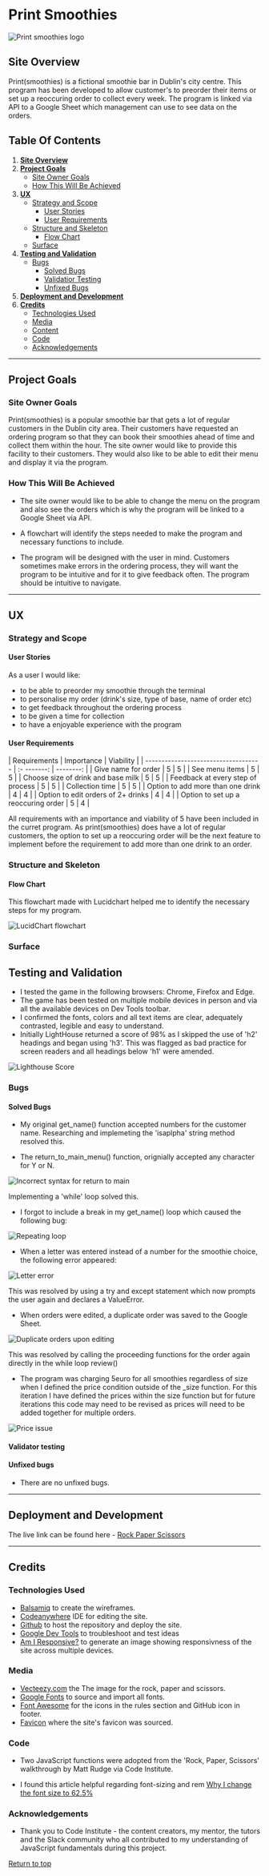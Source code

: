 # **Print Smoothies**
![Print smoothies logo](assets/images/banner.png "Print smoothies logo")

## **Site Overview**

Print(smoothies) is a fictional smoothie bar in Dublin's city centre.
This program has been developed to allow customer's to preorder their items or set up a reoccuring order to collect every week.
The program is linked via API to a Google Sheet which management can use to see data on the orders.

## **Table Of Contents**

1. [**Site Overview**](#site-overview)
2. [**Project Goals**](#project-goals)
   - [Site Owner Goals](#site-owner-goals)
   - [How This Will Be Achieved](#how-this-will-be-achieved)
3. [**UX**](#ux)
   - [Strategy and Scope](#strategy-and-scope)
     - [User Stories](#user-stories)
     - [User Requirements](#user-requirements)
   - [Structure and Skeleton](#structure-and-skeleton)
     - [Flow Chart](#flow-chart)
   - [Surface](#surface)
4. [**Testing and Validation**](#testing-and-validation)
   - [Bugs](#bugs)
     - [Solved Bugs](#solved-bugs)
     - [Validatior Testing](#validator-testing)
     - [Unfixed Bugs](#unfixed-bugs)
5. [**Deployment and Development**](#deployment-and-development)
6. [**Credits**](#credits)
   - [Technologies Used](#technologies-used)
   - [Media](#media)
   - [Content](#content)
   - [Code](#code)
   - [Acknowledgements](#acknowledgements)

---

## **Project Goals**

### **Site Owner Goals**

Print(smoothies) is a popular smoothie bar that gets a lot of regular customers in the Dublin city area. Their customers have requested an ordering program so that they can book their smoothies ahead of time and collect them within the hour. 
The site owner would like to provide this facility to their customers. They would also like to be able to edit their menu and display it via the program.


### **How This Will Be Achieved**

- The site owner would like to be able to change the menu on the program and also see the orders which is why the program will be linked to a Google Sheet via API.

- A flowchart will identify the steps needed to make the program and necessary functions to include.

- The program will be designed with the user in mind. Customers sometimes make errors in the ordering process, they will want the program to be intuitive and for it to give feedback often. The program should be intuitive to navigate.

---

## **UX**

### **Strategy and Scope**

#### **User Stories**

As a user I would like:
- to be able to preorder my smoothie through the terminal
- to personalise my order (drink's size, type of base, name of order etc)
- to get feedback throughout the ordering process
- to be given a time for collection
- to have a enjoyable experience with the program

#### **User Requirements**

| Requirements                         | Importance | Viability |
| ------------------------------------ | :-
-------: | --------: |
| Give name for order                  |     5      |         5 |
| See menu items                       |     5      |         5 |
| Choose size of drink and base milk   |     5      |         5 |
| Feedback at every step of process    |     5      |         5 |
| Collection time                      |     5      |         5 |
| Option to add more than one drink    |     4      |         4 |
| Option to edit orders of 2+ drinks   |     4      |         4 |
| Option to set up a reoccuring order  |     5      |         4 |

All requirements with an importance and viability of 5 have been included in the curret program.
As print(smoothies) does have a lot of regular customers, the option to set up a reoccuring order will be the next feature to implement before the requirement to add more than one drink to an order.


### **Structure and Skeleton**

#### **Flow Chart**

This flowchart made with Lucidchart helped me to identify the necessary steps for my program.

![LucidChart flowchart](assets/documentation/flowchart.png)

### **Surface**


## **Testing and Validation**

- I tested the game in the following browsers: Chrome, Firefox and Edge.
- The game has been tested on multiple mobile devices in person and via all the available devices on Dev Tools toolbar.
- I confirmed the fonts, colors and all text items are clear, adequately contrasted, legible and easy to understand.
- Initially LightHouse returned a score of 98% as I skipped the use of 'h2' headings and began using 'h3'. This was flagged as bad practice for screen readers and all headings below 'h1' were amended.

![Lighthouse Score](assets/images/documentation/lighthouse-review.jpg)

### **Bugs**

#### **Solved Bugs**

- My original get_name() function accepted numbers for the customer name. Researching and implemeting the 'isaplpha' string method resolved this.

- The return_to_main_menu() function, orignially accepted any character for Y or N. 

![Incorrect syntax for return to main](assets/documentation/return-to-main.png)

Implementing a 'while' loop solved this.

- I forgot to include a break in my get_name() loop which caused the following bug:

![Repeating loop](assets/documentation/forgot-break-in-loop.png)

- When a letter was entered instead of a number for the smoothie choice, the following error appeared:

![Letter error](assets/documentation/smoothie-number-issue.png)

This was resolved by using a try and except statement which now prompts the user again and declares a ValueError.

- When orders were edited, a duplicate order was saved to the Google Sheet.

![Duplicate orders upon editing](assets/documentation/duplicate-issue-solved.png)

This was resolved by calling the proceeding functions for the order again directly in the while loop review()

- The program was charging 5euro for all smoothies regardless of size when I defined the price condition outside of the _size function. For this iteration I have defined the prices within the size function but for future iterations this code may need to be revised as prices will need to be added together for multiple orders.

![Price issue](assets/documentation/price-fixed.png)

#### **Validator testing**



#### **Unfixed bugs**

- There are no unfixed bugs.

---

## **Deployment and Development**



The live link can be found here - [Rock Paper Scissors](https://modonohoe.github.io/rock-paper-scissors/)

---

## **Credits**

### **Technologies Used**

- [Balsamiq](https://balsamiq.com/) to create the wireframes.
- [Codeanywhere](https://codeanywhere.com/) IDE for editing the site.
- [Github](https://github.com/) to host the repository and deploy the site.
- [Google Dev Tools](https://developer.chrome.com/docs/devtools/) to troubleshoot and test ideas
- [Am I Responsive?](https://ui.dev/amiresponsive) to generate an image showing responsivness of the site across multiple devices.

### **Media**

- [Vecteezy.com](https://www.vecteezy.com/free-vector/rock-paper-scissors) the The image for the rock, paper and scissors.
- [Google Fonts](https://fonts.google.com/) to source and import all fonts.
- [Font Awesome](https://fontawesome.com/) for the icons in the rules section and GitHub icon in footer.
- [Favicon](https://favicon.io/) where the site's favicon was sourced.

### **Code**

- Two JavaScript functions were adopted from the 'Rock, Paper, Scissors' walkthrough by Matt Rudge via Code Institute.

- I found this article helpful regarding font-sizing and rem [Why I change the font size to 62.5%](https://javascript.plainenglish.io/why-i-change-the-font-size-to-62-5-in-every-project-45c5ff785fb5)

### **Acknowledgements**

- Thank you to Code Institute - the content creators, my mentor, the tutors and the Slack community who all contributed to my understanding of JavaScript fundamentals during this project.

[Return to top](#table-of-contents)